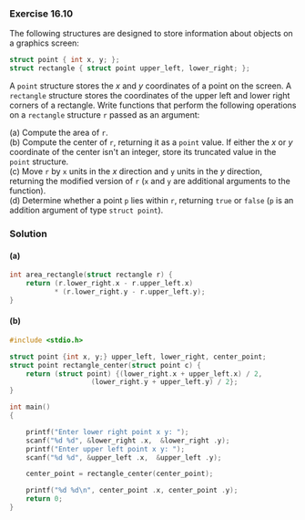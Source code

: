### Exercise 16.10

The following structures are designed to store information about objects on a
graphics screen:

```c
struct point { int x, y; };
struct rectangle { struct point upper_left, lower_right; };
```

A `point` structure stores the *x* and *y* coordinates of a point on the screen.
A `rectangle` structure stores the coordinates of the upper left and lower right
corners of a rectangle. Write functions that perform the following operations on
a `rectangle` structure `r` passed as an argument:

(a) Compute the area of `r`.  
(b) Compute the center of `r`, returning it as a `point` value. If either the
*x* or *y* coordinate of the center isn't an integer, store its truncated value
in the `point` structure.  
(c) Move `r` by `x` units in the *x* direction and `y` units in the *y*
direction, returning the modified version of `r` (`x` and `y` are additional
arguments to the function).  
(d) Determine whether a point `p` lies within `r`, returning `true` or `false`
(`p` is an addition argument of type `struct point`).

### Solution

#### (a)

```c
int area_rectangle(struct rectangle r) {
    return (r.lower_right.x - r.upper_left.x) 
           * (r.lower_right.y - r.upper_left.y);
}
```

#### (b)

```c
#include <stdio.h>

struct point {int x, y;} upper_left, lower_right, center_point;
struct point rectangle_center(struct point c) {
    return (struct point) {(lower_right.x + upper_left.x) / 2,
                    (lower_right.y + upper_left.y) / 2};
}

int main()
{

    printf("Enter lower right point x y: ");
    scanf("%d %d", &lower_right .x,  &lower_right .y);
    printf("Enter upper left point x y: ");
    scanf("%d %d", &upper_left .x,  &upper_left .y);

    center_point = rectangle_center(center_point);

    printf("%d %d\n", center_point .x, center_point .y);
    return 0;
}
```
